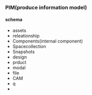 ### PIM(produce information model)



####  schema

* assets
* releationship
* Components(internal component)
* Spacecollection
* Snapshots
* design
* prduct
* modal
* file
* CAM
* q
* 